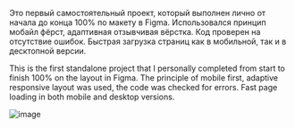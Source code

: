 Это первый самостоятельный проект, который выполнен лично от начала до конца 100% по макету в Figma. 
Использовался принцип мобайл фёрст, адаптивная отзывчивая вёрстка. Код проверен на отсутствие ошибок. 
Быстрая загрузка страниц как в мобильной, так и в десктопной версии.

This is the first standalone project that I personally completed from start to finish 100% on the layout in Figma.
The principle of mobile first, adaptive responsive layout was used, the code was checked for errors.
Fast page loading in both mobile and desktop versions.

![image](https://user-images.githubusercontent.com/90350582/177037490-2c23b706-e0d4-4e5d-94ef-19668ccad9d6.png)
